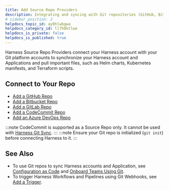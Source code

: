 ```yaml
---
title: Add Source Repo Providers
description: Integrating and syncing with Git repositories (GitHub, Bitbucket, GitLab, CodeCommit, etc.).
# sidebar_position: 2
helpdocs_topic_id: ay9hlwbgwa
helpdocs_category_id: ll7h8ktlwe
helpdocs_is_private: false
helpdocs_is_published: true
---
```


Harness Source Repo Providers connect your Harness account with your Git platform accounts to synchronize your Harness account and Applications and pull important files, such as Helm charts, Kubernetes manifests, and Terraform scripts.

## Connect to Your Repo

* [Add a GitHub Repo](add-github-repo.md)
* [Add a Bitbucket Repo](add-bitbucket-repo.md)
* [Add a GitLab Repo](add-a-gitlab-repo.md)
* [Add a CodeCommit Repo](add-a-code-commit-repo.md)
* [Add an Azure DevOps Repo](add-an-azure-dev-ops-repo.md)

:::note
CodeCommit is supported as a Source Repo only. It cannot be used with [Harness Git Sync](../../config-as-code/configuration-as-code.md).
:::
:::note
Ensure your Git repo is initialized (`git init`) before connecting Harness to it.
:::

## See Also

* To use Git repos to sync Harness accounts and Application, see [Configuration as Code](../../config-as-code/configuration-as-code.md) and [Onboard Teams Using Git](../../../continuous-delivery/harness-git-based/onboard-teams-using-git-ops.md).
* To trigger Harness Workflows and Pipelines using Git Webhooks, see [Add a Trigger](../../../continuous-delivery/model-cd-pipeline/triggers/add-a-trigger-2.md).

